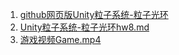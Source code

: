 1. [github网页版Unity粒子系统-粒子光环](https://starashzero.github.io/3DGameDesign/hw8/hw8)  
2. [Unity粒子系统-粒子光环hw8.md](hw8.md)  
3. [游戏视频Game.mp4](Game.mp4)  